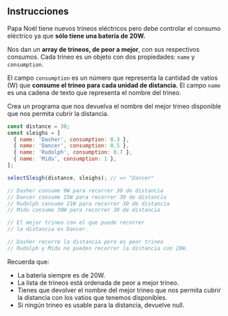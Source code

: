 ## Instrucciones

Papa Noél tiene nuevos trineos eléctricos pero debe controlar el consumo eléctrico ya que **sólo tiene una batería de 20W.**

Nos dan un **array de trineos, de peor a mejor**, con sus respectivos consumos. Cada trineo es un objeto con dos propiedades: `name` y `consumption`.

El campo `consumption` es un número que representa la cantidad de vatios (W) que **consume el trineo para cada unidad de distancia.** El campo `name` es una cadena de texto que representa el nombre del trineo.

Crea un programa que nos devuelva el nombre del mejor trineo disponible que nos permita cubrir la distancia.

```js
const distance = 30;
const sleighs = [
  { name: 'Dasher', consumption: 0.3 },
  { name: 'Dancer', consumption: 0.5 },
  { name: 'Rudolph', consumption: 0.7 },
  { name: 'Midu', consumption: 1 },
];

selectSleigh(distance, sleighs); // => "Dancer"

// Dasher consume 9W para recorrer 30 de distancia
// Dancer consume 15W para recorrer 30 de distancia
// Rudolph consume 21W para recorrer 30 de distancia
// Midu consume 30W para recorrer 30 de distancia

// El mejor trineo con el que puede recorrer
// la distancia es Dancer.

// Dasher recorre la distancia pero es peor trineo
// Rudolph y Midu no pueden recorrer la distancia con 20W.
```

Recuerda que:

- La batería siempre es de 20W.
- La lista de trineos está ordenada de peor a mejor trineo.
- Tienes que devolver el nombre del mejor trineo que nos permita cubrir la distancia con los vatios que tenemos disponibles.
- Si ningún trineo es usable para la distancia, devuelve null.
